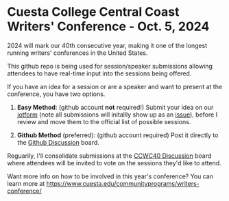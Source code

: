 # Cuesta College Central Coast Writers' Conference - Oct. 5, 2024

2024 will mark our 40th consecutive year, making it one of the longest running writers' conferences in the United States.

This github repo is being used for session/speaker submissions allowing attendees to have real-time input into the sessions being offered.

If you have an idea for a session or are a speaker and want to present at the conference, you have two options.

1. **Easy Method**: (github account **not** required!) Submit your idea on our [jotform](https://form.jotform.com/240856275763062) (note all submissions will initallly show up as an [issue](https://github.com/selfpublish/ccwc/issues)), before I review and move them to the official list of possible sessions.
   
2. **Github Method** (preferred): (github account required) Post it directly to the [Github Discussion](https://github.com/selfpublish/ccwc/discussions/categories/suggestions-for-topics-speakers) board.

Reguarily, I'll consolidate submissions at the [CCWC40 Discussion](https://github.com/selfpublish/ccwc/discussions/categories/ccwc40) board where attendees will be invited to vote on the sessions they'd like to attend.

Want more info on how to be involved in this year's conference? You can learn more at https://www.cuesta.edu/communityprograms/writers-conference/

